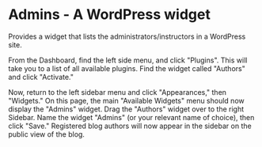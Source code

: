 # Admins - A WordPress widget
Provides a widget that lists the administrators/instructors in a WordPress site.

From the Dashboard, find the left side menu, and click "Plugins". This will take you to a list of all available plugins. Find the widget called "Authors" and click "Activate."

Now, return to the left sidebar menu and click "Appearances," then "Widgets." On this page, the main "Available Widgets" menu should now display the "Admins" widget. Drag the "Authors" widget over to the right Sidebar. Name the widget "Admins" (or your relevant name of choice), then click "Save." Registered blog authors will now appear in the sidebar on the public view of the blog.
